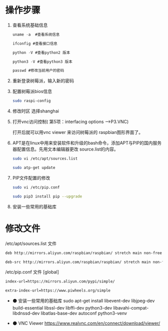 # 操作步骤



1. 查看系统基础信息 

   ```c
   uname -a  #查看系统信息
   
   ifconfig #查看接口信息
   
   python -V #查看python2 版本
   
   python3 -V #查看python3 版本
   
   passwd #修改当前用户的密码
   ```

   

2. 重新登录树莓派，输入新的密码

3. 配置树莓派bios信息

   ```bash
   sudo raspi-config
   ```

   

4. 修改时区 选择shanghai

5. 打开vnc访问控制( 第5项：interfacing options —>P3.VNC)

   打开后就可以用vnc viewer 来访问树莓派的 raspbian图形界面了。

6. APT是在linux中用来安装软件和升级的bash命令，添加APT与PIP的国内服务器配置信息。先用文本编辑器更改 source.list的内容。

   ```bash
   sudo vi /etc/apt/sources.list
   
   sudo atp-get update
   ```

7. PIP文件配置的修改

   ```bash
   sudo vi /etc/pip.conf
   
   sudo pip3 install pip --upgrade
   ```

   

8. 安装一些常用的基础库 





# 修改文件

/etc/apt/sources.list 文件 

```bash
deb http://mirrors.aliyun.com/raspbian/raspbian/ stretch main non-free contrib rpi 

deb-src http://mirrors.aliyun.com/raspbian/raspbian/ stretch main non-free contrib rpi 

```



/etc/pip.conf 文件 [global] 

```bash
index-url=https://mirrors.aliyun.com/pypi/simple/ 

extra-index-url=https://www.piwheels.org/simple 
```



- ⚫  安装一些常用的基础库
   sudo apt-get install libevent-dev libjpeg-dev build-essential libssl-dev libffi-dev python3-dev libavahi-compat-libdnssd-dev libatlas-base-dev autoconf python3-venv 

- ⚫  VNC Viewer https://www.realvnc.com/en/connect/download/viewer/ 